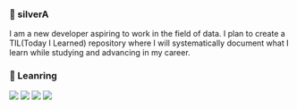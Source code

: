 ### :baby_chick: silverA
I am a new developer aspiring to work in the field of data. I plan to create a TIL(Today I Learned) repository where I will systematically document what I learn while studying and advancing in my career.

###  :open_file_folder: Leanring
<img src="https://img.shields.io/badge/Python-3776AB?style=for-the-badge&logo=Python&logoColor=white"> <img src="https://img.shields.io/badge/mysql-4479A1?style=for-the-badge&logo=mysql&logoColor=white"> <img src="https://img.shields.io/badge/git-F05032?style=for-the-badge&logo=git&logoColor=white"> <img src="https://img.shields.io/badge/github-181717?style=for-the-badge&logo=github&logoColor=white">